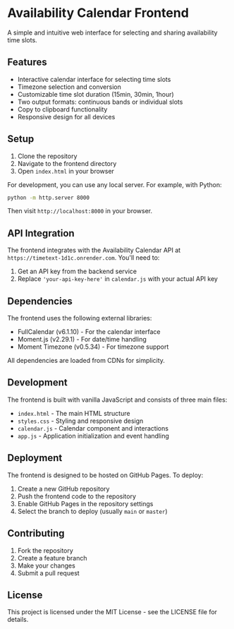 # Availability Calendar Frontend

A simple and intuitive web interface for selecting and sharing availability time slots.

## Features

- Interactive calendar interface for selecting time slots
- Timezone selection and conversion
- Customizable time slot duration (15min, 30min, 1hour)
- Two output formats: continuous bands or individual slots
- Copy to clipboard functionality
- Responsive design for all devices

## Setup

1. Clone the repository
2. Navigate to the frontend directory
3. Open `index.html` in your browser

For development, you can use any local server. For example, with Python:

```bash
python -m http.server 8000
```

Then visit `http://localhost:8000` in your browser.

## API Integration

The frontend integrates with the Availability Calendar API at `https://timetext-1d1c.onrender.com`. You'll need to:

1. Get an API key from the backend service
2. Replace `'your-api-key-here'` in `calendar.js` with your actual API key

## Dependencies

The frontend uses the following external libraries:

- FullCalendar (v6.1.10) - For the calendar interface
- Moment.js (v2.29.1) - For date/time handling
- Moment Timezone (v0.5.34) - For timezone support

All dependencies are loaded from CDNs for simplicity.

## Development

The frontend is built with vanilla JavaScript and consists of three main files:

- `index.html` - The main HTML structure
- `styles.css` - Styling and responsive design
- `calendar.js` - Calendar component and interactions
- `app.js` - Application initialization and event handling

## Deployment

The frontend is designed to be hosted on GitHub Pages. To deploy:

1. Create a new GitHub repository
2. Push the frontend code to the repository
3. Enable GitHub Pages in the repository settings
4. Select the branch to deploy (usually `main` or `master`)

## Contributing

1. Fork the repository
2. Create a feature branch
3. Make your changes
4. Submit a pull request

## License

This project is licensed under the MIT License - see the LICENSE file for details. 